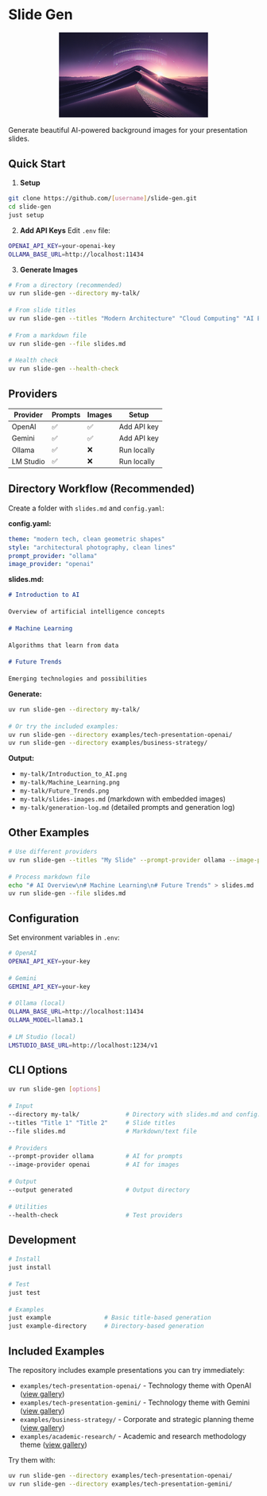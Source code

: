 # Slide Gen

<p align="center">
  <img src="logo.png" alt="Slide Gen" width="300">
</p>

Generate beautiful AI-powered background images for your presentation slides.

## Quick Start

1. **Setup**

```bash
git clone https://github.com/[username]/slide-gen.git
cd slide-gen
just setup
```

2. **Add API Keys** Edit `.env` file:

```bash
OPENAI_API_KEY=your-openai-key
OLLAMA_BASE_URL=http://localhost:11434
```

3. **Generate Images**

```bash
# From a directory (recommended)
uv run slide-gen --directory my-talk/

# From slide titles
uv run slide-gen --titles "Modern Architecture" "Cloud Computing" "AI Ethics"

# From a markdown file
uv run slide-gen --file slides.md

# Health check
uv run slide-gen --health-check
```

## Providers

| Provider  | Prompts | Images | Setup       |
| --------- | ------- | ------ | ----------- |
| OpenAI    | ✅      | ✅     | Add API key |
| Gemini    | ✅      | ✅     | Add API key |
| Ollama    | ✅      | ❌     | Run locally |
| LM Studio | ✅      | ❌     | Run locally |

## Directory Workflow (Recommended)

Create a folder with `slides.md` and `config.yaml`:

**config.yaml:**

```yaml
theme: "modern tech, clean geometric shapes"
style: "architectural photography, clean lines"
prompt_provider: "ollama"
image_provider: "openai"
```

**slides.md:**

```markdown
# Introduction to AI

Overview of artificial intelligence concepts

# Machine Learning

Algorithms that learn from data

# Future Trends

Emerging technologies and possibilities
```

**Generate:**

```bash
uv run slide-gen --directory my-talk/

# Or try the included examples:
uv run slide-gen --directory examples/tech-presentation-openai/
uv run slide-gen --directory examples/business-strategy/
```

**Output:**

- `my-talk/Introduction_to_AI.png`
- `my-talk/Machine_Learning.png`
- `my-talk/Future_Trends.png`
- `my-talk/slides-images.md` (markdown with embedded images)
- `my-talk/generation-log.md` (detailed prompts and generation log)

## Other Examples

```bash
# Use different providers
uv run slide-gen --titles "My Slide" --prompt-provider ollama --image-provider openai

# Process markdown file
echo "# AI Overview\n# Machine Learning\n# Future Trends" > slides.md
uv run slide-gen --file slides.md
```

## Configuration

Set environment variables in `.env`:

```bash
# OpenAI
OPENAI_API_KEY=your-key

# Gemini
GEMINI_API_KEY=your-key

# Ollama (local)
OLLAMA_BASE_URL=http://localhost:11434
OLLAMA_MODEL=llama3.1

# LM Studio (local)
LMSTUDIO_BASE_URL=http://localhost:1234/v1
```

## CLI Options

```bash
uv run slide-gen [options]

# Input
--directory my-talk/             # Directory with slides.md and config.yaml
--titles "Title 1" "Title 2"     # Slide titles
--file slides.md                 # Markdown/text file

# Providers
--prompt-provider ollama         # AI for prompts
--image-provider openai          # AI for images

# Output
--output generated               # Output directory

# Utilities
--health-check                   # Test providers
```

## Development

```bash
# Install
just install

# Test
just test

# Examples
just example               # Basic title-based generation
just example-directory     # Directory-based generation
```

## Included Examples

The repository includes example presentations you can try immediately:

- `examples/tech-presentation-openai/` - Technology theme with OpenAI
  ([view gallery](examples/tech-presentation-openai/slides-images.md))
- `examples/tech-presentation-gemini/` - Technology theme with Gemini
  ([view gallery](examples/tech-presentation-gemini/slides-images.md))
- `examples/business-strategy/` - Corporate and strategic planning theme
  ([view gallery](examples/business-strategy/slides-images.md))
- `examples/academic-research/` - Academic and research methodology theme
  ([view gallery](examples/academic-research/slides-images.md))

Try them with:

```bash
uv run slide-gen --directory examples/tech-presentation-openai/
uv run slide-gen --directory examples/tech-presentation-gemini/
```
